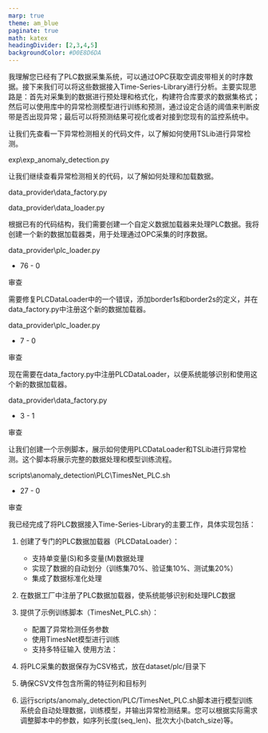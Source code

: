 ```yaml
---
marp: true
theme: am_blue
paginate: true
math: katex
headingDivider: [2,3,4,5]
backgroundColor: #D0E8D6DA
---
```


我理解您已经有了PLC数据采集系统，可以通过OPC获取空调皮带相关的时序数据。接下来我们可以将这些数据接入Time-Series-Library进行分析。主要实现思路是：首先对采集到的数据进行预处理和格式化，构建符合库要求的数据集格式；然后可以使用库中的异常检测模型进行训练和预测，通过设定合适的阈值来判断皮带是否出现异常；最后可以将预测结果可视化或者对接到您现有的监控系统中。

让我们先查看一下异常检测相关的代码文件，以了解如何使用TSLib进行异常检测。

exp\exp_anomaly_detection.py

让我们继续查看异常检测相关的代码，以了解如何处理和加载数据。

data_provider\data_factory.py

data_provider\data_loader.py

根据已有的代码结构，我们需要创建一个自定义数据加载器来处理PLC数据。我将创建一个新的数据加载器类，用于处理通过OPC采集的时序数据。

data_provider\plc_loader.py

+ 76 - 0

审查

需要修复PLCDataLoader中的一个错误，添加border1s和border2s的定义，并在data_factory.py中注册这个新的数据加载器。

data_provider\plc_loader.py

+ 7 - 0

审查

现在需要在data_factory.py中注册PLCDataLoader，以便系统能够识别和使用这个新的数据加载器。

data_provider\data_factory.py

+ 3 - 1

审查

让我们创建一个示例脚本，展示如何使用PLCDataLoader和TSLib进行异常检测。这个脚本将展示完整的数据处理和模型训练流程。

scripts\anomaly_detection\PLC\TimesNet_PLC.sh

+ 27 - 0

审查

我已经完成了将PLC数据接入Time-Series-Library的主要工作，具体实现包括：

1. 创建了专门的PLC数据加载器（PLCDataLoader）：
   
   - 支持单变量(S)和多变量(M)数据处理
   - 实现了数据的自动划分（训练集70%、验证集10%、测试集20%）
   - 集成了数据标准化处理
2. 在数据工厂中注册了PLC数据加载器，使系统能够识别和处理PLC数据
3. 提供了示例训练脚本（TimesNet_PLC.sh）：
   
   - 配置了异常检测任务参数
   - 使用TimesNet模型进行训练
   - 支持多特征输入
使用方法：

1. 将PLC采集的数据保存为CSV格式，放在dataset/plc/目录下
2. 确保CSV文件包含所需的特征列和目标列
3. 运行scripts/anomaly_detection/PLC/TimesNet_PLC.sh脚本进行模型训练
系统会自动处理数据，训练模型，并输出异常检测结果。您可以根据实际需求调整脚本中的参数，如序列长度(seq_len)、批次大小(batch_size)等。